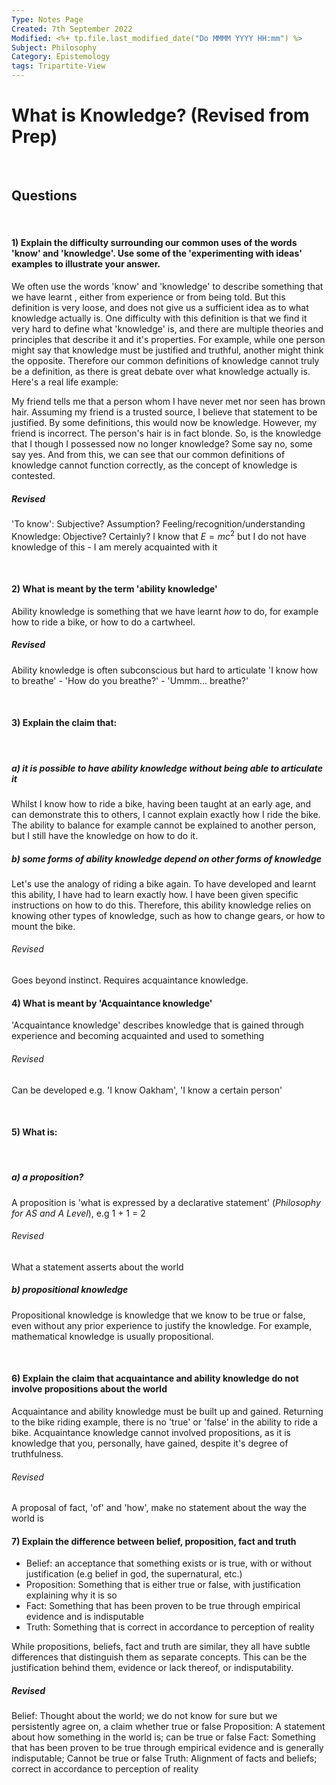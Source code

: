 ```yaml
---
Type: Notes Page
Created: 7th September 2022
Modified: <%+ tp.file.last_modified_date("Do MMMM YYYY HH:mm") %>
Subject: Philosophy
Category: Epistemology
tags: Tripartite-View
---
```


# What is Knowledge? (Revised from Prep)
</br>

## Questions 

</br>

#### 1) Explain the difficulty surrounding our common uses of the words 'know' and 'knowledge'. Use some of the 'experimenting with ideas' examples to illustrate your answer.

We often use the words 'know' and 'knowledge' to describe something that we have learnt , either from experience or from being told. But this definition is very loose, and does not give us a sufficient idea as to what knowledge actually is. One difficulty with this definition is that we find it very hard to define what 'knowledge' is, and there are multiple theories and principles that describe it and it's properties. For example, while one person might say that knowledge must be justified and truthful, another might think the opposite. Therefore our common definitions of knowledge cannot truly be a definition, as there is great debate over what knowledge actually is. Here's a real life example: 

My friend tells me that a person whom I have never met nor seen has brown hair. Assuming my friend is a trusted source, I believe that statement to be justified. By some definitions, this would now be knowledge. However, my friend is incorrect. The person's hair is in fact blonde. So, is the knowledge that I though I possessed now no longer knowledge? Some say no, some say yes. And from this, we can see that our common definitions of knowledge cannot function correctly, as the concept of knowledge is contested.

##### Revised
'To know': Subjective? Assumption? Feeling/recognition/understanding
Knowledge: Objective? Certainly? I know that $E=mc^2$ but I do not have knowledge of this - I am merely acquainted with it

</br>

#### 2) What is meant by the term 'ability knowledge'

Ability knowledge is something that we have learnt *how* to do, for example how to ride a bike, or how to do a cartwheel.

##### Revised
Ability knowledge is often subconscious but hard to articulate
'I know how to breathe' - 'How do you breathe?' - 'Ummm... breathe?'


</br>

#### 3) Explain the claim that:
</br>

##### a) it is possible to have ability knowledge without being able to articulate it

Whilst I know how to ride a bike, having been taught at an early age, and can demonstrate this to others, I cannot explain exactly how I ride the bike. The ability to balance for example cannot be explained to another person, but I still have the knowledge on how to do it.

##### b) some forms of ability knowledge depend on other forms of knowledge

Let's use the analogy of riding a bike again. To have developed and learnt this ability, I have had to learn exactly how. I have been given specific instructions on how to do this. Therefore, this ability knowledge relies on knowing other types of knowledge, such as how to change gears, or how to mount the bike.

###### Revised
Goes beyond instinct. Requires acquaintance knowledge.
</br>

#### 4) What is meant by 'Acquaintance knowledge'

'Acquaintance knowledge' describes knowledge that is gained through experience and becoming acquainted and used to something 

###### Revised
Can be developed e.g. 'I know Oakham', 'I know a certain person'

</br>

#### 5) What is:

</br>

##### a) a proposition?

A proposition is 'what is expressed by a declarative statement' (*Philosophy for AS and A Level*), e.g 1 + 1 = 2

###### Revised
What a statement asserts about the world

##### b) propositional knowledge

Propositional knowledge is knowledge that we know to be true or false, even without any prior experience to justify the knowledge. For example, mathematical knowledge is usually propositional.

</br>

#### 6) Explain the claim that acquaintance and ability knowledge do not involve propositions about the world

Acquaintance and ability knowledge must be built up and gained. Returning to the bike riding example, there is no 'true' or 'false' in the ability to ride a bike. Acquaintance knowledge cannot involved propositions, as it is knowledge that you, personally, have gained, despite it's degree of truthfulness.

###### Revised
A proposal of fact, 'of' and 'how', make no statement about the way the world is
</br>

#### 7) Explain the difference between belief, proposition, fact and truth

- Belief: an acceptance that something exists or is true, with or without justification (e.g belief in god, the supernatural, etc.)
- Proposition: Something that is either true or false, with justification explaining why it is so
- Fact: Something that has been proven to be true through empirical evidence and is indisputable
- Truth: Something that is correct in accordance to perception of reality

While propositions, beliefs, fact and truth are similar, they all have subtle differences that distinguish them as separate concepts. This can be the justification behind them, evidence or lack thereof, or indisputability. 

##### Revised
Belief: Thought about the world; we do not know for sure but we persistently agree on, a claim whether true or false
Proposition: A statement about how something in the world is; can be true or false 
Fact: Something that has been proven to be true through empirical evidence and is generally indisputable; Cannot be true or false
Truth: Alignment of facts and beliefs; correct in accordance to perception of reality
